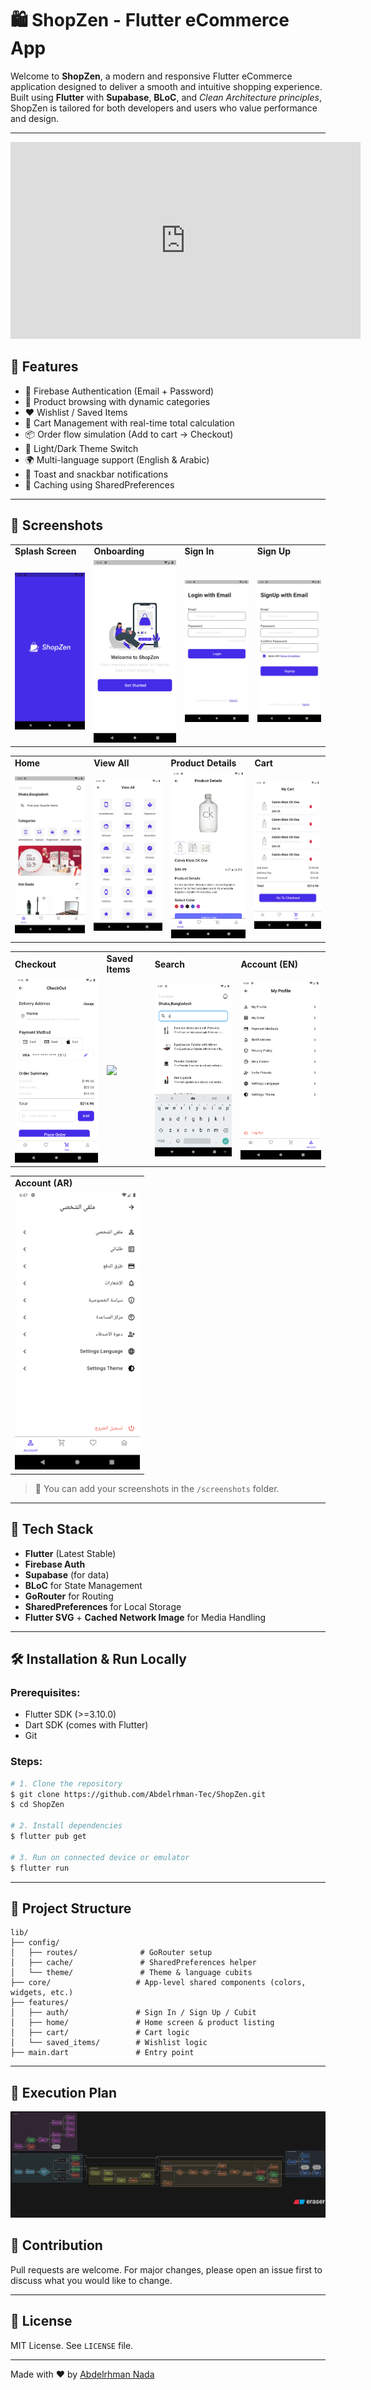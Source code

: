 # 🛍️ ShopZen - Flutter eCommerce App

Welcome to **ShopZen**, a modern and responsive Flutter eCommerce application designed to deliver a smooth and intuitive shopping experience. Built using **Flutter** with **Supabase**, **BLoC**, and *Clean Architecture principles*, ShopZen is tailored for both developers and users who value performance and design.

---

<iframe width="560" height="315" src="https://www.youtube.com/embed/7dWXOJUUv6Q" frameborder="0" allowfullscreen></iframe>

## 🚀 Features

* 🔐 Firebase Authentication (Email + Password)
* 🛒 Product browsing with dynamic categories
* ❤️ Wishlist / Saved Items
* 🧺 Cart Management with real-time total calculation
* 📦 Order flow simulation (Add to cart → Checkout)
* 🎨 Light/Dark Theme Switch
* 🌍 Multi-language support (English & Arabic)
* 🔔 Toast and snackbar notifications
* 💾 Caching using SharedPreferences

---

## 📸 Screenshots

<table>
  <tr>
    <td><b>Splash Screen</b></td>
    <td><b>Onboarding</b></td>
    <td><b>Sign In</b></td>
    <td><b>Sign Up</b></td>
  </tr>
  <tr>
    <td><img src="assets/screen_shots/splash_screen.png" width="200"/></td>
    <td><img src="assets/screen_shots/onboarding.png" width="200"/></td>
    <td><img src="assets/screen_shots/sign_in.png" width="200"/></td>
    <td><img src="assets/screen_shots/sign_up.png" width="200"/></td>
  </tr>
</table>

<table>
  <tr>
    <td><b>Home</b></td>
    <td><b>View All</b></td>
    <td><b>Product Details</b></td>
    <td><b>Cart</b></td>
  </tr>
  <tr>
    <td><img src="assets/screen_shots/home.png" width="200"/></td>
    <td><img src="assets/screen_shots/view_all.png" width="200"/></td>
    <td><img src="assets/screen_shots/product_details.png" width="200"/></td>
    <td><img src="assets/screen_shots/cart.png" width="200"/></td>
  </tr>
</table>

<table>
  <tr>
    <td><b>Checkout</b></td>
    <td><b>Saved Items</b></td>
    <td><b>Search</b></td>
    <td><b>Account (EN)</b></td>
  </tr>
  <tr>
    <td><img src="assets/screen_shots/check_out.png" width="200"/></td>
    <td><img src="assets/screen_shots/saved_items.png" width="200"/></td>
    <td><img src="assets/screen_shots/search.png" width="200"/></td>
    <td><img src="assets/screen_shots/account_en.png" width="200"/></td>
  </tr>
</table>

<table>
  <tr>
    <td><b>Account (AR)</b></td>
  </tr>
  <tr>
    <td><img src="assets/screen_shots/account_ar.png" width="200"/></td>
  </tr>
</table>




> 📁 You can add your screenshots in the `/screenshots` folder.

---

## 🧩 Tech Stack

* **Flutter** (Latest Stable)
* **Firebase Auth**
* **Supabase** (for data)
* **BLoC** for State Management
* **GoRouter** for Routing
* **SharedPreferences** for Local Storage
* **Flutter SVG** + **Cached Network Image** for Media Handling

---

## 🛠️ Installation & Run Locally

### Prerequisites:

* Flutter SDK (>=3.10.0)
* Dart SDK (comes with Flutter)
* Git

### Steps:

```bash
# 1. Clone the repository
$ git clone https://github.com/Abdelrhman-Tec/ShopZen.git
$ cd ShopZen

# 2. Install dependencies
$ flutter pub get

# 3. Run on connected device or emulator
$ flutter run
```

---

## 📁 Project Structure

```
lib/
├── config/
│   ├── routes/              # GoRouter setup
│   ├── cache/               # SharedPreferences helper
│   └── theme/               # Theme & language cubits
├── core/                   # App-level shared components (colors, widgets, etc.)
├── features/
│   ├── auth/               # Sign In / Sign Up / Cubit
│   ├── home/               # Home screen & product listing
│   ├── cart/               # Cart logic
│   └── saved_items/        # Wishlist logic
├── main.dart               # Entry point
```

---

## 🔧 Execution Plan

![Architecture](assets/diagrams/diagram-export-7-3-2025-6_37_33-PM.png)

## 🤝 Contribution

Pull requests are welcome. For major changes, please open an issue first to discuss what you would like to change.

---

## 📄 License

MIT License. See `LICENSE` file.

---

Made with ❤️ by [Abdelrhman Nada](https://github.com/Abdelrhman-Tec)
